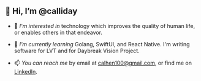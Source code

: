 ## 👋 Hi, I’m @calliday

- 👀 *I'm interested in* technology which improves the quality of human life, or enables others in that endeavor.

- 🌱 *I’m currently learning* Golang, SwiftUI, and React Native. I'm writing software for LVT and for Daybreak Vision Project.

- 📫 *You can reach me* by email at calhen100@gmail.com, or find me on [LinkedIn](https://www.linkedin.com/in/caleb-hensley/).

<!---
calliday/calliday is a ✨ special ✨ repository because its `README.md` (this file) appears on your GitHub profile.
You can click the Preview link to take a look at your changes.
--->
